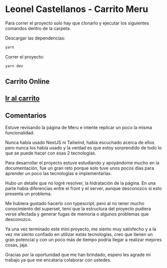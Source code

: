 # Leonel Castellanos - Carrito Meru 

Para correr el proyecto solo hay que clonarlo y ejecutar los siguientes comandos dentro de la carpeta.

Descargar las dependencias:
```bash
yarn
```

Correr el proyecto:
```bash
yarn dev
```

## Carrito Online
## [Ir al carrito](https://shopping-cart-meru-leoocast.vercel.app/)


## Comentarios

Estuve revisando la página de Meru e intente replicar un poco la misma funcionalidad.

Nunca había usado NextJS ni Tailwind, había escuchado acerca de ellos pero nunca los había usado y la verdad es que estoy sorprendido de todo lo que se puede hacer con esas 2 tecnologías.

Para desarrollar el proyecto estuve estudiando y apoyándome mucho en la documentación, fue un gran reto porque solo tuve unos pocos días para aprender un poco las tecnologías e implementarlas.

Hubo un detalle que no logré resolver, la hidratación de la página. En una parte había diferencias entre 
el front y el server, aunque desconozco si esto presenta un problema.

Me hubiera gustado hacerlo con typescript, pero al no tener mucho conocimiento del superset, temí que la estructura del proyecto pudiera verse afectada y generar fugas de memoria o algunos problemas que desconozco.

Ya una vez terminado este mini proyecto, me siento muy satisfecho y a la vez me siento confiado en utilizar estás tecnologías, creo que tienen un gran potencial y con un poco más de tiempo podría llegar a realizar mejores cosas, jaja.

Gracias por la oportunidad que me han brindado, espero les agrade mi trabajo ya que me encataría colaborar con ustedes.